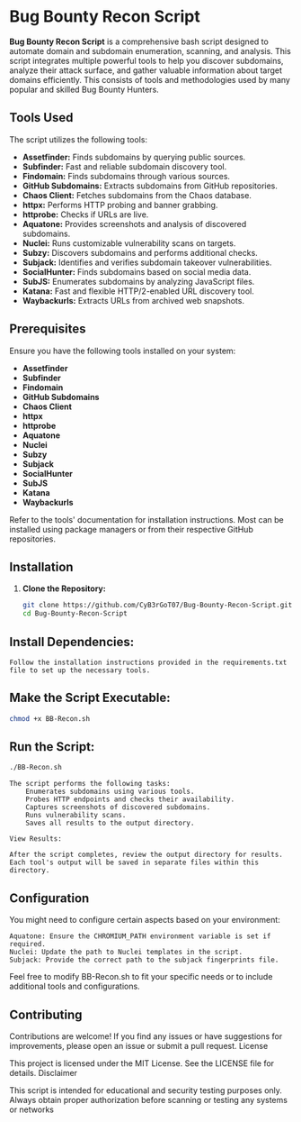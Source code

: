 # Bug Bounty Recon Script

**Bug Bounty Recon Script** is a comprehensive bash script designed to automate domain and subdomain enumeration, scanning, and analysis. This script integrates multiple powerful tools to help you discover subdomains, analyze their attack surface, and gather valuable information about target domains efficiently. This consists of tools and methodologies used by many popular and skilled Bug Bounty Hunters.

## Tools Used

The script utilizes the following tools:

- **Assetfinder:** Finds subdomains by querying public sources.
- **Subfinder:** Fast and reliable subdomain discovery tool.
- **Findomain:** Finds subdomains through various sources.
- **GitHub Subdomains:** Extracts subdomains from GitHub repositories.
- **Chaos Client:** Fetches subdomains from the Chaos database.
- **httpx:** Performs HTTP probing and banner grabbing.
- **httprobe:** Checks if URLs are live.
- **Aquatone:** Provides screenshots and analysis of discovered subdomains.
- **Nuclei:** Runs customizable vulnerability scans on targets.
- **Subzy:** Discovers subdomains and performs additional checks.
- **Subjack:** Identifies and verifies subdomain takeover vulnerabilities.
- **SocialHunter:** Finds subdomains based on social media data.
- **SubJS:** Enumerates subdomains by analyzing JavaScript files.
- **Katana:** Fast and flexible HTTP/2-enabled URL discovery tool.
- **Waybackurls:** Extracts URLs from archived web snapshots.

## Prerequisites

Ensure you have the following tools installed on your system:

- **Assetfinder**
- **Subfinder**
- **Findomain**
- **GitHub Subdomains**
- **Chaos Client**
- **httpx**
- **httprobe**
- **Aquatone**
- **Nuclei**
- **Subzy**
- **Subjack**
- **SocialHunter**
- **SubJS**
- **Katana**
- **Waybackurls**

Refer to the tools' documentation for installation instructions. Most can be installed using package managers or from their respective GitHub repositories.

## Installation

1. **Clone the Repository:**

   ```bash
   git clone https://github.com/CyB3rGoT07/Bug-Bounty-Recon-Script.git
   cd Bug-Bounty-Recon-Script

## Install Dependencies:

    Follow the installation instructions provided in the requirements.txt file to set up the necessary tools.

## Make the Script Executable:

```bash
chmod +x BB-Recon.sh
```
## Run the Script:

```bash
./BB-Recon.sh
```
    The script performs the following tasks:
        Enumerates subdomains using various tools.
        Probes HTTP endpoints and checks their availability.
        Captures screenshots of discovered subdomains.
        Runs vulnerability scans.
        Saves all results to the output directory.

    View Results:

    After the script completes, review the output directory for results. Each tool's output will be saved in separate files within this directory.

## Configuration

You might need to configure certain aspects based on your environment:

    Aquatone: Ensure the CHROMIUM_PATH environment variable is set if required.
    Nuclei: Update the path to Nuclei templates in the script.
    Subjack: Provide the correct path to the subjack fingerprints file.

Feel free to modify BB-Recon.sh to fit your specific needs or to include additional tools and configurations.
## Contributing

Contributions are welcome! If you find any issues or have suggestions for improvements, please open an issue or submit a pull request.
License

This project is licensed under the MIT License. See the LICENSE file for details.
Disclaimer

This script is intended for educational and security testing purposes only. Always obtain proper authorization before scanning or testing any systems or networks
